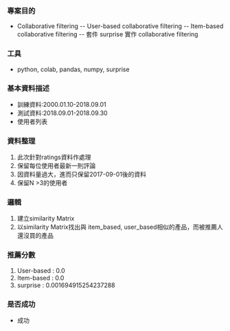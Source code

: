 ### 專案目的
- Collaborative filtering
-- User-based collaborative filtering
-- Item-based collaborative filtering
-- 套件 surprise 實作 collaborative filtering
### 工具
- python, colab, pandas, numpy, surprise

### 基本資料描述
- 訓練資料:2000.01.10-2018.09.01
- 測試資料:2018.09.01-2018.09.30
- 使用者列表

### 資料整理
1. 此次針對ratings資料作處理
2. 保留每位使用者最新一則評論
3. 因資料量過大，進而只保留2017-09-01後的資料
4. 保留N >3的使用者


### 邏輯
1. 建立similarity Matrix
2. 以similarity Matrix找出與 item_based, user_based相似的產品，而被推薦人還沒買的產品


### 推薦分數
1. User-based : 0.0
2. Item-based : 0.0
3. surprise : 0.001694915254237288

### 是否成功
- 成功





